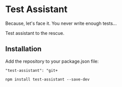 # Test Assistant 

Because, let's face it. You never write enough tests...

Test assistant to the rescue.

## Installation
Add the repository to your package.json file:

```
"test-assistant": "git+
```


```
npm install test-assistant --save-dev
```
